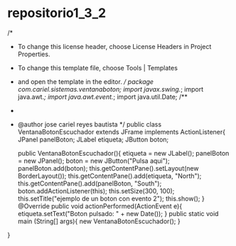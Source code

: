 # repositorio1_3_2
/*
 * To change this license header, choose License Headers in Project Properties.
 * To change this template file, choose Tools | Templates
 * and open the template in the editor.
 */
package com.cariel.sistemas.ventanaboton;
import javax.swing.*;
import java.awt.*;
import java.awt.event.*;
import java.util.Date;
/**
 *
 * @author jose cariel reyes bautista
 */
public class VentanaBotonEscuchador extends JFrame implements ActionListener{
     JPanel panelBoton;
    JLabel etiqueta;
    JButton boton; 
    
    public VentanaBotonEscuchador(){
etiqueta = new JLabel();
panelBoton = new JPanel();
boton = new JButton("Pulsa aqui");
panelBoton.add(boton);
this.getContentPane().setLayout(new BorderLayout());
this.getContentPane().add(etiqueta, "North");
this.getContentPane().add(panelBoton, "South");
boton.addActionListener(this);
this.setSize(300, 100);
this.setTitle("ejemplo de un boton con evento 2");
this.show();
}
   @Override 
   public void actionPerformed(ActionEvent e){
   etiqueta.setText("Boton pulsado: " + new Date());
   }
   public static void main (String[] args){
       new VentanaBotonEscuchador();
   }
   
}
